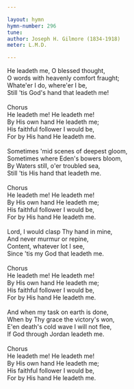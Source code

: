 ```yaml
---

layout: hymn
hymn-number: 296
tune: 
author: Joseph H. Gilmore (1834-1918)
meter: L.M.D.

---
```

He leadeth me, O blessed thought,<br>O words with heavenly comfort fraught;<br>Whate'er I do, where'er I be,<br>Still 'tis God's hand that leadeth me!<br><br>Chorus<br>He leadeth me! He leadeth me!<br>By His own hand He leadeth me;<br>His faithful follower I would be,<br>For by His hand He leadeth me.<br><br>Sometimes 'mid scenes of deepest gloom,<br>Sometimes where Eden's bowers bloom,<br>By Waters still, o'er troubled sea,<br>Still 'tis His hand that leadeth me.<br><br>Chorus<br>He leadeth me! He leadeth me!<br>By His own hand He leadeth me;<br>His faithful follower I would be,<br>For by His hand He leadeth me.<br><br>Lord, I would clasp Thy hand in mine,<br>And never murmur or repine,<br>Content, whatever lot I see,<br>Since 'tis my God that leadeth me.<br><br>Chorus<br>He leadeth me! He leadeth me!<br>By His own hand He leadeth me;<br>His faithful follower I would be,<br>For by His hand He leadeth me.<br><br>And when my task on earth is done,<br>When by Thy grace the victory's won,<br>E'en death's cold wave I will not flee,<br>If God through Jordan leadeth me.<br><br>Chorus<br>He leadeth me! He leadeth me!<br>By His own hand He leadeth me;<br>His faithful follower I would be,<br>For by His hand He leadeth me.<br><br><br>
